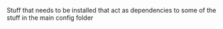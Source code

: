 Stuff that needs to be installed that act as dependencies to
some of the stuff in the main config folder
